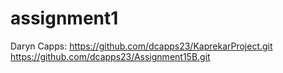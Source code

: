 # assignment1


Daryn Capps:
https://github.com/dcapps23/KaprekarProject.git
https://github.com/dcapps23/Assignment15B.git
